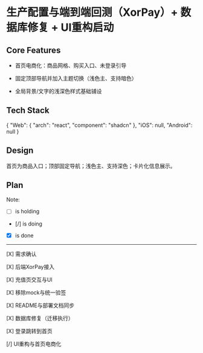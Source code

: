# 生产配置与端到端回测（XorPay）+ 数据库修复 + UI重构启动

## Core Features

- 首页电商化：商品网格、购买入口、未登录引导

- 固定顶部导航并加入主题切换（浅色主、支持暗色）

- 全局背景/文字的浅深色样式基础铺设

## Tech Stack

{
  "Web": {
    "arch": "react",
    "component": "shadcn"
  },
  "iOS": null,
  "Android": null
}

## Design

首页为商品入口；顶部固定导航；浅色主、支持深色；卡片化信息展示。

## Plan

Note: 

- [ ] is holding
- [/] is doing
- [X] is done

---

[X] 需求确认

[X] 后端XorPay接入

[X] 充值页交互与UI

[X] 移除mock与统一验签

[X] README与部署文档同步

[X] 数据库修复（迁移执行）

[X] 登录跳转到首页

[/] UI重构与首页电商化
